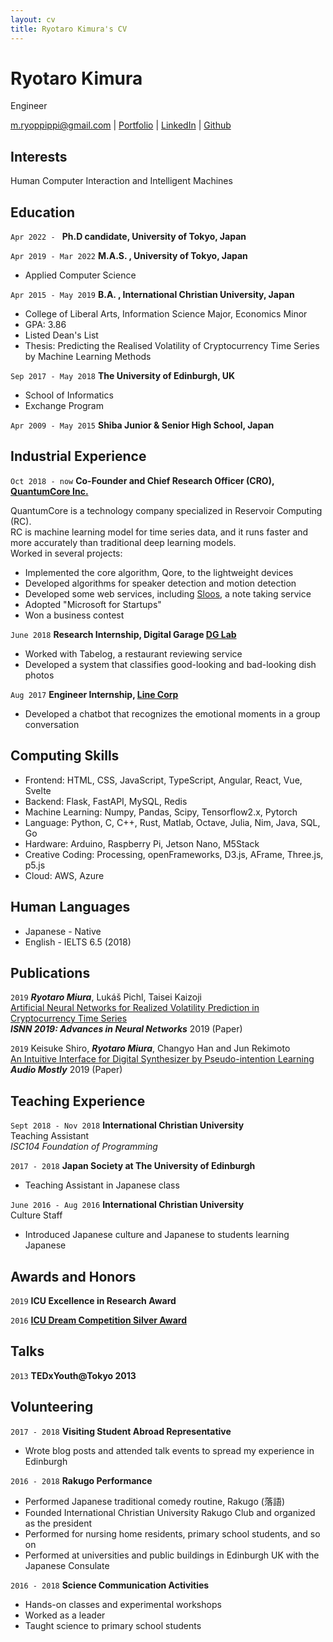 ```yaml
---
layout: cv
title: Ryotaro Kimura's CV
---
```

# Ryotaro Kimura
Engineer

<div id="webaddress">
<a href="m.ryoppippi@gmail.com">m.ryoppippi@gmail.com</a>
| <a href="https://s.ryoppippi.com/portfolio">Portfolio</a>
| <a href="https://www.linkedin.com/in/ryoppippi/">LinkedIn</a>
| <a href="https://www.github.com/ryoppippi/">Github</a>
</div>

## Interests
Human Computer Interaction and Intelligent Machines

## Education

`Apr 2022 - `
__Ph.D candidate, University of Tokyo, Japan__

`Apr 2019 - Mar 2022`
__M.A.S. , University of Tokyo, Japan__

- Applied Computer Science 

`Apr 2015 - May 2019`
__B.A. ,  International Christian University, Japan__

- College of Liberal Arts, Information Science Major, Economics Minor
- GPA: 3.86
- Listed Dean's List
- Thesis:	Predicting the Realised Volatility of Cryptocurrency Time Series by Machine Learning Methods

`Sep 2017 - May 2018`
__The University of Edinburgh, UK__

- School of Informatics
- Exchange Program

`Apr 2009 - May 2015`
__Shiba Junior & Senior High School, Japan__



## Industrial Experience

`Oct 2018 - now`
__Co-Founder and Chief Research Officer (CRO), [QuantumCore Inc.](https://www.qcore.co.jp/)__

QuantumCore is a technology company specialized in Reservoir Computing (RC).  
RC is machine learning model for time series data, and it runs faster and more accurately than traditional deep learning models.  
Worked in several projects: 

 - Implemented the core algorithm, Qore, to the lightweight devices
 - Developed algorithms for speaker detection and motion detection
 - Developed some web services, including [Sloos](https://prtimes.jp/main/html/rd/p/000000017.000039630.html), a note taking service
 - Adopted "Microsoft for Startups"
 - Won a business contest


`June 2018`
__Research Internship, Digital Garage [DG Lab](https://www.dglab.com/en/)__

- Worked with Tabelog, a restaurant reviewing service
- Developed a system that classifies good-looking and bad-looking dish photos

`Aug 2017`
__Engineer Internship, [Line Corp](https://line.me/en/)__

- Developed a chatbot that recognizes the emotional moments in a group conversation

## Computing Skills
 - Frontend:	HTML, CSS, JavaScript, TypeScript, Angular, React, Vue, Svelte
 - Backend:	Flask, FastAPI, MySQL, Redis
 - Machine Learning:	Numpy, Pandas, Scipy, Tensorflow2.x, Pytorch
 - Language:	Python, C, C++, Rust, Matlab, Octave, Julia, Nim, Java, SQL, Go
 - Hardware: Arduino, Raspberry Pi, Jetson Nano, M5Stack
 - Creative Coding:	Processing, openFrameworks, D3.js, AFrame, Three.js, p5.js
 - Cloud:	AWS, Azure

## Human Languages
 - Japanese	-	Native
 - English	-	IELTS 6.5 (2018)


## Publications
`2019`
***Ryotaro Miura***, Lukáš Pichl, Taisei Kaizoji  
[Artificial Neural Networks for Realized Volatility Prediction in Cryptocurrency Time Series](https://link.springer.com/chapter/10.1007/978-3-030-22796-8_18)  
***ISNN 2019: Advances in Neural Networks*** 2019 (Paper)

`2019`
Keisuke Shiro, ***Ryotaro Miura***, Changyo Han and Jun Rekimoto  
[An Intuitive Interface for Digital Synthesizer by Pseudo-intention Learning](https://dl.acm.org/doi/10.1145/3356590.3356598)  
***Audio Mostly*** 2019 (Paper)

## Teaching Experience
`Sept 2018 - Nov 2018`
__International Christian University__  
Teaching Assistant  
*ISC104 Foundation of Programming*

`2017 - 2018`
__Japan Society at The University of Edinburgh__
- Teaching Assistant in Japanese class

`June 2016 - Aug 2016`
__International Christian University__  
Culture Staff  
- Introduced Japanese culture and Japanese to students learning Japanese

## Awards and Honors

`2019`
__ICU Excellence in Research Award__


`2016`
__[ICU Dream Competition Silver Award](https://www.icualumni.com/news/4548)__


## Talks
`2013`
__TEDxYouth@Tokyo 2013__


## Volunteering
`2017 - 2018`
__Visiting Student Abroad Representative__
- Wrote blog posts and attended talk events to spread my experience in Edinburgh

`2016 - 2018`
__Rakugo Performance__  
- Performed Japanese traditional comedy routine, Rakugo (落語)
- Founded International Christian University Rakugo Club and organized as the president
- Performed for nursing home residents, primary school students, and so on
- Performed at universities and public buildings in Edinburgh UK with the Japanese Consulate

`2016 - 2018`
__Science Communication Activities__
- Hands-on classes and experimental workshops 
- Worked as a leader
- Taught science to primary school students


<!-- ### Footer

Last updated: May 2013 -->


